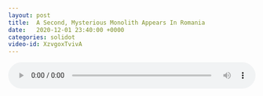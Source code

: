 ```yaml
---
layout: post
title:  A Second, Mysterious Monolith Appears In Romania
date:   2020-12-01 23:40:00 +0000
categories: solidot
video-id: XzvgoxTvivA
---
```


<audio src="/assets/16bdcabcc72661010a40d3d378968c4e.mp3" style="width: 100%;" controls></audio>

